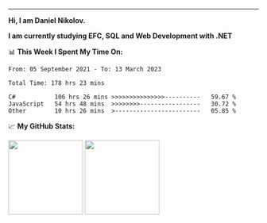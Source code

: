 ---
**Hi, I am Daniel Nikolov.**

**I am currently studying EFC, SQL and Web Development with .NET**

📊 **This Week I Spent My Time On:**
<!--START_SECTION:waka-->

```text
From: 05 September 2021 - To: 13 March 2023

Total Time: 178 hrs 23 mins

C#           106 hrs 26 mins >>>>>>>>>>>>>>>----------   59.67 %
JavaScript   54 hrs 48 mins  >>>>>>>>-----------------   30.72 %
Other        10 hrs 26 mins  >------------------------   05.85 %
```

<!--END_SECTION:waka-->

📈 **My GitHub Stats:**

<p>
  <img height="150em" src="https://github-readme-stats.vercel.app/api?username=NikolovDaniel&show_icons=true&hide_border=true&&count_private=true&include_all_commits=true" />
  <img height="150em" src="https://github-readme-stats.vercel.app/api/top-langs/?username=NikolovDaniel&exclude_repo=KNN-Image-Classification&show_icons=true&hide_border=true&layout=compact&langs_count=8s"/>
</p>
